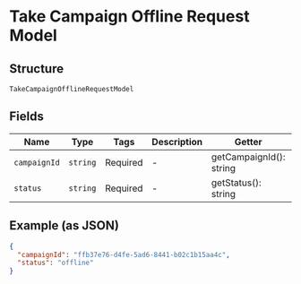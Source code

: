 
# Take Campaign Offline Request Model

## Structure

`TakeCampaignOfflineRequestModel`

## Fields

| Name | Type | Tags | Description | Getter | Setter |
|  --- | --- | --- | --- | --- | --- |
| `campaignId` | `string` | Required | - | getCampaignId(): string | setCampaignId(string campaignId): void |
| `status` | `string` | Required | - | getStatus(): string | setStatus(string status): void |

## Example (as JSON)

```json
{
  "campaignId": "ffb37e76-d4fe-5ad6-8441-b02c1b15aa4c",
  "status": "offline"
}
```

